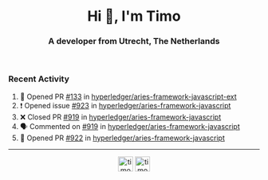 <h1 align="center">Hi 👋, I'm Timo</h1>
<h3 align="center">A developer from Utrecht, The Netherlands</h3>
<br/>
<!-- https://github.com/rahuldkjain/github-profile-readme-generator --!>

<!--  <p align="left"><img src="https://github-readme-stats.vercel.app/api?username=timoglastra&show_icons=true&count_private=true&" alt="timoglastra" /></p> --!>

<!--
Github language stats
<p align="left"><img src="https://github-readme-stats.vercel.app/api/top-langs/?username=timoglastra&layout=compact" alt="timoglastra" /><p>
-->

<!-- Codestats language stats -->
<!-- <p align="left"><img src="https://codestats-readme.vercel.app/api/top-langs/?username=timoglastra&layout=compact&language_count=12" alt="timoglastra" /><p>    --!>
  
<h3>Recent Activity</h3>

<!--START_SECTION:activity-->
1. 💪 Opened PR [#133](https://github.com/hyperledger/aries-framework-javascript-ext/pull/133) in [hyperledger/aries-framework-javascript-ext](https://github.com/hyperledger/aries-framework-javascript-ext)
2. ❗️ Opened issue [#923](https://github.com/hyperledger/aries-framework-javascript/issues/923) in [hyperledger/aries-framework-javascript](https://github.com/hyperledger/aries-framework-javascript)
3. ❌ Closed PR [#919](https://github.com/hyperledger/aries-framework-javascript/pull/919) in [hyperledger/aries-framework-javascript](https://github.com/hyperledger/aries-framework-javascript)
4. 🗣 Commented on [#919](https://github.com/hyperledger/aries-framework-javascript/issues/919) in [hyperledger/aries-framework-javascript](https://github.com/hyperledger/aries-framework-javascript)
5. 💪 Opened PR [#922](https://github.com/hyperledger/aries-framework-javascript/pull/922) in [hyperledger/aries-framework-javascript](https://github.com/hyperledger/aries-framework-javascript)
<!--END_SECTION:activity-->

---

<p align="center">
<a href="https://twitter.com/timoglastra" target="blank"><img align="center" src="https://cdn.jsdelivr.net/npm/simple-icons@3.0.1/icons/twitter.svg" alt="timoglastra" height="30" width="30" /></a>
<a href="https://linkedin.com/in/timoglastra" target="blank"><img align="center" src="https://cdn.jsdelivr.net/npm/simple-icons@3.0.1/icons/linkedin.svg" alt="timoglastra" height="30" width="30" /></a>
</p>



